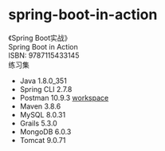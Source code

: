 # spring-boot-in-action
《Spring Boot实战》  
Spring Boot in Action  
ISBN: 9787115433145  
练习集  
- Java 1.8.0_351
- Spring CLI 2.7.8
- Postman 10.9.3 [workspace](https://www.postman.com/sbrace-postman/workspace/spring-boot-in-action)
- Maven 3.8.6
- MySQL 8.0.31
- Grails 5.3.0
- MongoDB 6.0.3
- Tomcat 9.0.71